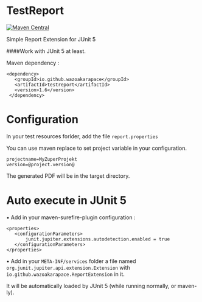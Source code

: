 # TestReport
[![Maven Central](https://maven-badges.herokuapp.com/maven-central/io.github.wazoakarapace/testreport/badge.svg)](https://maven-badges.herokuapp.com/maven-central/io.github.wazoakarapace/testreport/)

Simple Report Extension for JUnit 5

####Work with JUnit 5 at least.

Maven dependency : 
```
<dependency>
   <groupId>io.github.wazoakarapace</groupId>
   <artifactId>testreport</artifactId>
   <version>1.6</version>
 </dependency>
 ```
 
# Configuration
In your test resources forlder, add the file `report.properties`

You can use maven replace to set project variable in your configuration.
```
projectname=MyZuperProjekt
version=@project.version@
```

The generated PDF will be in the target directory.

# Auto execute in JUnit 5
• Add in your maven-surefire-plugin configuration :
```
<properties>
   <configurationParameters>
       junit.jupiter.extensions.autodetection.enabled = true
   </configurationParameters>
</properties>
```
 
• Add in your `META-INF/services` folder a file named `org.junit.jupiter.api.extension.Extension` with 
`io.github.wazoakarapace.ReportExtension` in it.

It will be automatically loaded by JUnit 5 (while running normally, or maven-ly).

